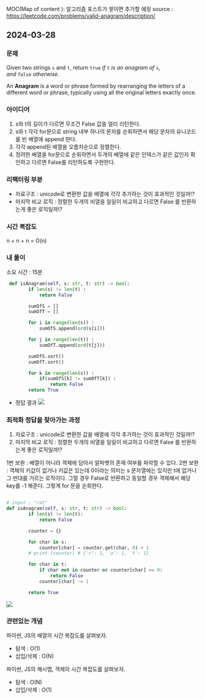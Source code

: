 MOC(Map of content ): 알고리즘 포스트가 쌓이면 추가할 예정
source : https://leetcode.com/problems/valid-anagram/description/

## 2024-03-28

### 문제

Given two strings `s` and `t`, return `true` *if* `t` *is an anagram of* `s`*, and* `false` *otherwise*.

An **Anagram** is a word or phrase formed by rearranging the letters of a different word or phrase, typically using all the original letters exactly once.

### 아이디어

1. s와 t의 길이가 다르면 무조건 False 값을 얼리 리턴한다.
2. s와 t 각각 for문으로 string 내부 하나의 문자를 순회하면서 해당 문자의 유니코드를 빈 배열에 append 한다.
3. 각각 append된 배열을 오름차순으로 정렬한다.
4. 정려한 배열을 for문으로 순회하면서 두개의 배열에 같은 인덱스가 같은 값인지 확인하고 다르면 False를 리턴하도록 구현한다.

### 리팩터링 부분

- 자료구조 : unicode로 변환한 값을 배열에 각각 추가하는 것이 효과적인 것일까!?
- 마지막 비교 로직 : 정렬한 두개의 비열을 일일이 비교하고 다르면 False 를 반환하는게 좋은 로직일까!?

### 시간 복잡도

n + n + n = O(n)

### 내 풀이

소요 시간 : 15분

```python
 def isAnagram(self, s: str, t: str) -> bool:
        if len(s) != len(t) :
            return False

        sumOfS = []
        sumOfT = []

        for i in range(len(s)) :
            sumOfS.append(ord(s[i]))

        for j in range(len(t)) :
            sumOfT.append(ord(t[j]))

        sumOfS.sort()
        sumOfT.sort()

        for k in range(len(s)) :
            if(sumOfS[k] != sumOfT[k]) :
                return False
        return True
```

- 정답 결과
  ![](https://velog.velcdn.com/images/sharphand1/post/8b0b46e4-3e11-401e-9816-246e6a891c50/image.png)

### 최적화 정답을 찾아가는 과정

1. 자료구조 : unicode로 변환한 값을 배열에 각각 추가하는 것이 효과적인 것일까!?
2. 마지막 비교 로직 : 정렬한 두개의 비열을 일일이 비교하고 다르면 False 를 반환하는게 좋은 로직일까!?

1번 보완 : 배열이 아니라 객체에 담아서 알파벳의 존재 여부를 파악할 수 있다.
2번 보완 : 객체의 키값이 없거나 키값은 있는데 0이라는 의미는 s 문자열에는 있지만 t에 없거나 그 반대를 거르는 로직이다. 그럴 경우 False로 반환하고 동일할 경우 객체해서 해당 key를 -1 해준다. 그렇게 for 문을 순회한다.

```python

# input : "rat"
def isAnagram(self, s: str, t: str) -> bool:
        if len(s) != len(t):
            return False

        counter = {}

        for char in s:
            counter[char] = counter.get(char, 0) + 1
        # print (counter) # {'r': 1, 'a': 1, 't': 1}

        for char in t:
            if char not in counter or counter[char] == 0:
                return False
            counter[char] -= 1

        return True
```

![](https://velog.velcdn.com/images/sharphand1/post/ebd04c06-8e41-454f-ad32-1f7cb939f82a/image.png)

### 관련있는 개념

파이썬, JS의 배열의 시간 복잡도를 살펴보자.

- 탐색 : O(1)
- 삽입/삭제 : O(N)

파이썬, JS의 해시맵, 객체의 시간 복잡도를 살펴보자.

- 탐색 : O(N)
- 삽입/삭제 : O(1)
